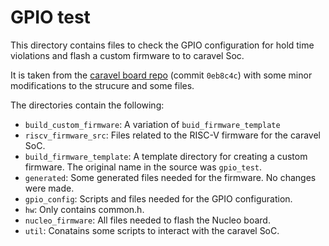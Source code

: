 # GPIO test

This directory contains files to check the GPIO configuration for
hold time violations and flash a custom firmware to to caravel Soc.

It is taken from the [caravel board repo](https://github.com/efabless/caravel_board/tree/main)
(commit ```0eb8c4c```)
with some minor modifications to the strucure and some files.

The directories contain the following:

- ```build_custom_firmware```: A variation of ```buid_firmware_template```
- ```riscv_firmware_src```: Files related to the RISC-V firmware for the caravel
SoC.
- ```build_firmware_template```: A template directory for creating a custom firmware.
The original name in the source was ```gpio_test```.
- ```generated```: Some generated files needed for the firmware. No changes were
made.
- ```gpio_config```: Scripts and files needed for the GPIO configuration.
- ```hw```: Only contains common.h.
- ```nucleo_firmware```: All files needed to flash the Nucleo board.
- ```util```: Conatains some scripts to interact with the caravel SoC.
